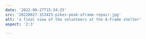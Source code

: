 ```yaml
---
date: '2022-08-27T15:34:25'
src: '20220827-153425-pikes-peak-aframe-repair.jpg'
alt: 'a final view of the volunteers at the A-Frame shelter'
aspect: '2:3'

---
```

